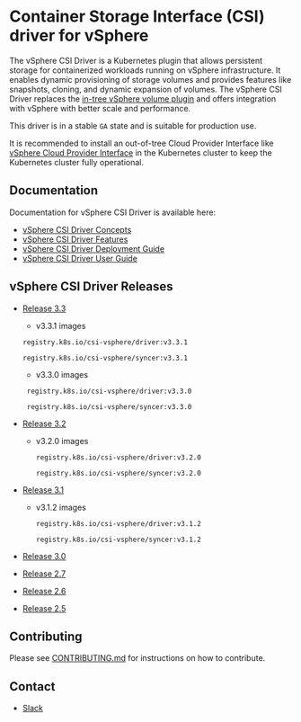 <!-- markdownlint-disable MD034 -->
# Container Storage Interface (CSI) driver for vSphere

The vSphere CSI Driver is a Kubernetes plugin that allows persistent storage for containerized workloads running on vSphere infrastructure. It enables dynamic provisioning of storage volumes and provides features like snapshots, cloning, and dynamic expansion of volumes. The vSphere CSI Driver replaces the [in-tree vSphere volume plugin]( https://kubernetes.io/docs/concepts/storage/volumes/#vspherevolume) and offers integration with vSphere with better scale and performance.

This driver is in a stable `GA` state and is suitable for production use.  

It is recommended to install an out-of-tree Cloud Provider Interface like [vSphere Cloud Provider Interface](https://github.com/kubernetes/cloud-provider-vsphere) in the Kubernetes cluster to keep the Kubernetes cluster fully operational.

## Documentation

Documentation for vSphere CSI Driver is available here:

* [vSphere CSI Driver Concepts](https://techdocs.broadcom.com/us/en/vmware-cis/vsphere/container-storage-plugin/3-0/getting-started-with-vmware-vsphere-container-storage-plug-in-3-0/vsphere-container-storage-plug-in-concepts.html)
* [vSphere CSI Driver Features](https://techdocs.broadcom.com/us/en/vmware-cis/vsphere/container-storage-plugin/3-0/getting-started-with-vmware-vsphere-container-storage-plug-in-3-0/vsphere-container-storage-plug-in-concepts/vsphere-functionality-supported-by-vsphere-container-storage-plug-in.html)
* [vSphere CSI Driver Deployment Guide](https://techdocs.broadcom.com/us/en/vmware-cis/vsphere/container-storage-plugin/3-0/getting-started-with-vmware-vsphere-container-storage-plug-in-3-0/vsphere-container-storage-plug-in-deployment.html)
* [vSphere CSI Driver User Guide](https://techdocs.broadcom.com/us/en/vmware-cis/vsphere/container-storage-plugin/3-0/getting-started-with-vmware-vsphere-container-storage-plug-in-3-0/using-vsphere-container-storage-plug-in.html)

## vSphere CSI Driver Releases

* [Release 3.3](https://techdocs.broadcom.com/us/en/vmware-cis/vsphere/container-storage-plugin/3-0/release-notes/vmware-vsphere-container-storage-plugin-30-release-notes.html#GUID-0dda29e0-50c2-42c1-885a-5c5758ee91ab-en_id-af77b3cd-47a8-468d-9d39-be353b90022f)
  * v3.3.1 images

  ```text
  registry.k8s.io/csi-vsphere/driver:v3.3.1
  ```

  ```text
  registry.k8s.io/csi-vsphere/syncer:v3.3.1
  ```

  * v3.3.0 images

   ```text
    registry.k8s.io/csi-vsphere/driver:v3.3.0
   ```

   ```text
    registry.k8s.io/csi-vsphere/syncer:v3.3.0
   ```

* [Release 3.2](https://techdocs.broadcom.com/us/en/vmware-cis/vsphere/container-storage-plugin/3-0/release-notes/vmware-vsphere-container-storage-plugin-30-release-notes.html#GUID-0dda29e0-50c2-42c1-885a-5c5758ee91ab-en_id-0d835538-6ab6-423e-8a7b-c521b3fd1458)

  * v3.2.0 images

    ```text
    registry.k8s.io/csi-vsphere/driver:v3.2.0
    ```

    ```text
    registry.k8s.io/csi-vsphere/syncer:v3.2.0
    ```

* [Release 3.1](https://techdocs.broadcom.com/us/en/vmware-cis/vsphere/container-storage-plugin/3-0/release-notes/vmware-vsphere-container-storage-plugin-30-release-notes.html#GUID-0dda29e0-50c2-42c1-885a-5c5758ee91ab-en_id-8c9a81c3-e1c0-49ab-a34c-15326ab546b2)
  
  * v3.1.2 images

    ```text
    registry.k8s.io/csi-vsphere/driver:v3.1.2
    ```

    ```text
    registry.k8s.io/csi-vsphere/syncer:v3.1.2
    ```

* [Release 3.0](https://techdocs.broadcom.com/us/en/vmware-cis/vsphere/container-storage-plugin/3-0/release-notes/vmware-vsphere-container-storage-plugin-30-release-notes.html#GUID-0dda29e0-50c2-42c1-885a-5c5758ee91ab-en_id-e109e279-1fd8-4026-a9ec-b733c1d24b4d)
* [Release 2.7](https://techdocs.broadcom.com/us/en/vmware-cis/vsphere/container-storage-plugin/2-0/release-notes/vmware-vsphere-container-storage-plugin-27-release-notes.html)
* [Release 2.6](https://techdocs.broadcom.com/us/en/vmware-cis/vsphere/container-storage-plugin/2-0/release-notes/vmware-vsphere-container-storage-plugin-26-release-notes.html)
* [Release 2.5](https://techdocs.broadcom.com/us/en/vmware-cis/vsphere/container-storage-plugin/2-0/release-notes/vmware-vsphere-container-storage-plugin-25-release-notes.html)

## Contributing

Please see [CONTRIBUTING.md](CONTRIBUTING.md) for instructions on how to contribute.

## Contact

* [Slack](https://kubernetes.slack.com/messages/provider-vsphere)


